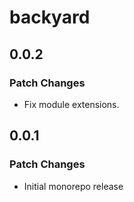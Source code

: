 # backyard

## 0.0.2

### Patch Changes

- Fix module extensions.

## 0.0.1

### Patch Changes

- Initial monorepo release
